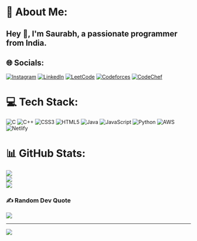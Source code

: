 # 💫 About Me:
<h2>Hey 👋, I'm Saurabh, a passionate programmer from India.</h2>


## 🌐 Socials:
[![Instagram](https://img.shields.io/badge/Instagram-%23E4405F.svg?logo=Instagram&logoColor=white)](https://instagram.com/https://www.instagram.com/saurabhwasnotfound/) [![LinkedIn](https://img.shields.io/badge/LinkedIn-%230077B5.svg?logo=linkedin&logoColor=white)](https://linkedin.com/in/https://www.linkedin.com/in/saurabh-shukla31/) [![LeetCode](https://img.shields.io/badge/LeetCode-%23FFA116.svg?logo=LeetCode&logoColor=white)](https://leetcode.com/yourusername) [![Codeforces](https://img.shields.io/badge/Codeforces-%231F8ACB.svg?logo=Codeforces&logoColor=white)](https://codeforces.com/profile/yourusername) [![CodeChef](https://img.shields.io/badge/CodeChef-%23777BB4.svg?logo=CodeChef&logoColor=white)](https://www.codechef.com/users/yourusername)
# 💻 Tech Stack:
![C](https://img.shields.io/badge/c-%2300599C.svg?style=for-the-badge&logo=c&logoColor=white) ![C++](https://img.shields.io/badge/c++-%2300599C.svg?style=for-the-badge&logo=c%2B%2B&logoColor=white) ![CSS3](https://img.shields.io/badge/css3-%231572B6.svg?style=for-the-badge&logo=css3&logoColor=white) ![HTML5](https://img.shields.io/badge/html5-%23E34F26.svg?style=for-the-badge&logo=html5&logoColor=white) ![Java](https://img.shields.io/badge/java-%23ED8B00.svg?style=for-the-badge&logo=openjdk&logoColor=white) ![JavaScript](https://img.shields.io/badge/javascript-%23323330.svg?style=for-the-badge&logo=javascript&logoColor=%23F7DF1E) ![Python](https://img.shields.io/badge/python-3670A0?style=for-the-badge&logo=python&logoColor=ffdd54) ![AWS](https://img.shields.io/badge/AWS-%23FF9900.svg?style=for-the-badge&logo=amazon-aws&logoColor=white) ![Netlify](https://img.shields.io/badge/netlify-%23000000.svg?style=for-the-badge&logo=netlify&logoColor=#00C7B7)
# 📊 GitHub Stats:
![](https://github-readme-stats.vercel.app/api?username=saurabhshukla31&theme=monokai&hide_border=false&include_all_commits=true&count_private=true)<br/>
![](https://github-readme-streak-stats.herokuapp.com/?user=saurabhshukla31&theme=monokai&hide_border=false)<br/>
![](https://github-readme-stats.vercel.app/api/top-langs/?username=saurabhshukla31&theme=monokai&hide_border=false&include_all_commits=true&count_private=true&layout=compact)

### ✍️ Random Dev Quote
![](https://quotes-github-readme.vercel.app/api?type=horizontal&theme=tokyonight)

---
[![](https://visitcount.itsvg.in/api?id=saurabhshukla31&icon=5&color=0)](https://visitcount.itsvg.in)

<!-- Proudly created with GPRM ( https://gprm.itsvg.in ) -->
